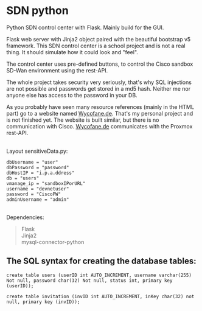 # SDN python
Python SDN control center with Flask. Mainly build for the GUI.

Flask web server with Jinja2 object paired with the beautiful bootstrap v5 framework.
This SDN control center is a school project and is not a real thing.
It should simulate how it could look and "feel".

The control center uses pre-defined buttons,
to control the Cisco sandbox SD-Wan environment using the rest-API.

The whole project takes security very seriously, that's why SQL injections are not possible and 
passwords get stored in a md5 hash. Neither me nor anyone else has access to the password in your DB.

As you probably have seen many resource references (mainly in the HTML part) go to a website named <a href="https://wycofane.de">Wycofane.de</a>. That's my personal
project and is not finished yet. The website is built similar, but there is no communication with Cisco. <a href="https://wycofane.de">Wycofane.de</a> communicates with the 
Proxmox rest-API.


</br>
Layout sensitiveData.py:


```
dbUsername = "user"
dbPassword = "password"
dbHostIP = "i.p.a.ddress"
db = "users"
vmanage_ip = "sandboxIPorURL"
username = "devnetuser"
password = "CiscoPW"
adminUsername = "admin"
```

</br>
Dependencies:

> Flask </br>
> Jinja2 </br>
> mysql-connector-python



## The SQL syntax for creating the database tables:
```
create table users (userID int AUTO_INCREMENT, username varchar(255) Not null, password char(32) Not null, status int, primary key (userID));

create table invitation (invID int AUTO_INCREMENT, inKey char(32) not null, primary key (invID));
```



